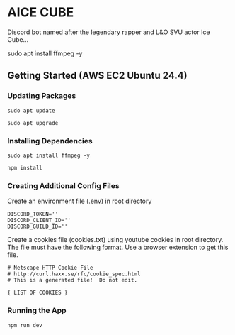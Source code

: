 # AICE CUBE

Discord bot named after the legendary rapper and L&amp;O SVU actor Ice Cube...

sudo apt install ffmpeg -y

## Getting Started (AWS EC2 Ubuntu 24.4)

### Updating Packages

```
sudo apt update
```

```
sudo apt upgrade
```

### Installing Dependencies

```
sudo apt install ffmpeg -y
```

```
npm install
```

### Creating Additional Config Files

Create an environment file (.env) in root directory

```
DISCORD_TOKEN=''
DISCORD_CLIENT_ID=''
DISCORD_GUILD_ID=''
```

Create a cookies file (cookies.txt) using youtube cookies in root directory. The file must have the following format. Use a browser extension to get this file.

```
# Netscape HTTP Cookie File
# http://curl.haxx.se/rfc/cookie_spec.html
# This is a generated file!  Do not edit.

{ LIST OF COOKIES }
```

### Running the App

```
npm run dev
```